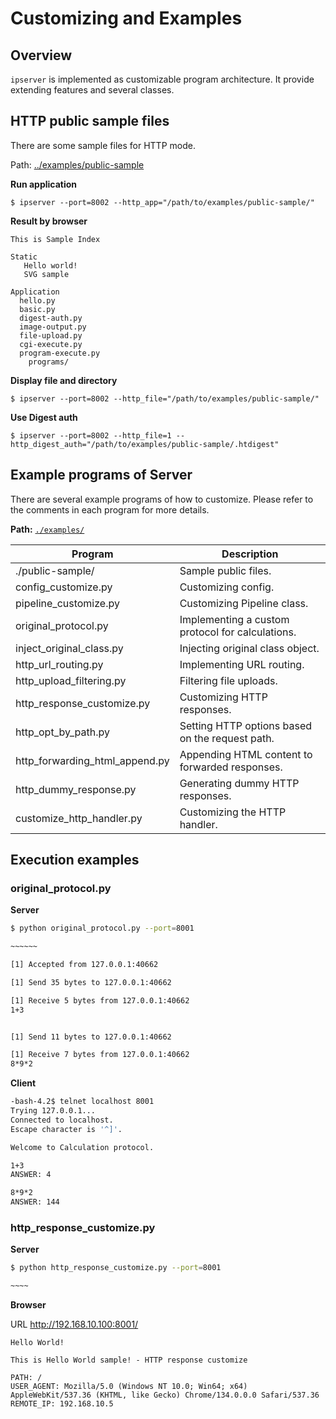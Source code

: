 # Customizing and Examples

## Overview

```ipserver``` is implemented as customizable program architecture. It provide extending features and several classes.

## HTTP public sample files

There are some sample files for HTTP mode.

Path: [../examples/public-sample](examples/public-sample)

**Run application**

```
$ ipserver --port=8002 --http_app="/path/to/examples/public-sample/"
```

**Result by browser**

```
This is Sample Index

Static
   Hello world!
   SVG sample

Application
  hello.py
  basic.py
  digest-auth.py
  image-output.py
  file-upload.py
  cgi-execute.py
  program-execute.py
    programs/
```

**Display file and directory**

```
$ ipserver --port=8002 --http_file="/path/to/examples/public-sample/"
```

**Use Digest auth**

```
$ ipserver --port=8002 --http_file=1 --http_digest_auth="/path/to/examples/public-sample/.htdigest"
```


## Example programs of Server

There are several example programs of how to customize. Please refer to the comments in each program for more details.

**Path:** [``./examples/``](https://github.com/deer-hunt/ipserver/tree/main/examples)


| Program                          | Description                                      |
|----------------------------------|--------------------------------------------------|
| ./public-sample/            | Sample public files.                      |
| config_customize.py           | Customizing config.                      |
| pipeline_customize.py            | Customizing Pipeline class.                      |
| original_protocol.py             | Implementing a custom protocol for calculations. |
| inject_original_class.py         | Injecting original class object.                 |
| http_url_routing.py              | Implementing URL routing.                        |
| http_upload_filtering.py         | Filtering file uploads.                          |
| http_response_customize.py       | Customizing HTTP responses.                      |
| http_opt_by_path.py              | Setting HTTP options based on the request path.   |
| http_forwarding_html_append.py   | Appending HTML content to forwarded responses.   |
| http_dummy_response.py           | Generating dummy HTTP responses.                 |
| customize_http_handler.py        | Customizing the HTTP handler.                    |


## Execution examples

### original_protocol.py

**Server**

```bash
$ python original_protocol.py --port=8001

~~~~~~

[1] Accepted from 127.0.0.1:40662

[1] Send 35 bytes to 127.0.0.1:40662

[1] Receive 5 bytes from 127.0.0.1:40662
1+3


[1] Send 11 bytes to 127.0.0.1:40662

[1] Receive 7 bytes from 127.0.0.1:40662
8*9*2

```

**Client**

```bash
-bash-4.2$ telnet localhost 8001
Trying 127.0.0.1...
Connected to localhost.
Escape character is '^]'.

Welcome to Calculation protocol.

1+3
ANSWER: 4

8*9*2
ANSWER: 144
```


### http_response_customize.py

**Server**

```bash
$ python http_response_customize.py --port=8001

~~~~
```

**Browser**

URL http://192.168.10.100:8001/


```
Hello World!

This is Hello World sample! - HTTP response customize

PATH: /
USER_AGENT: Mozilla/5.0 (Windows NT 10.0; Win64; x64) AppleWebKit/537.36 (KHTML, like Gecko) Chrome/134.0.0.0 Safari/537.36
REMOTE_IP: 192.168.10.5
```
